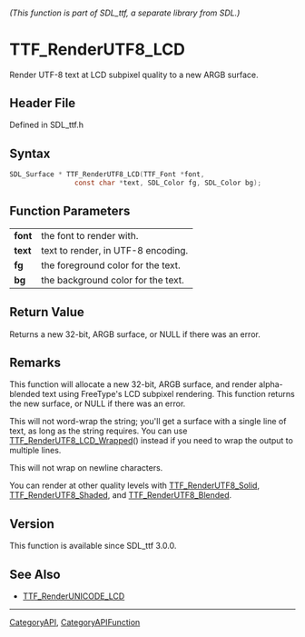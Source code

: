 ###### (This function is part of SDL_ttf, a separate library from SDL.)
# TTF_RenderUTF8_LCD

Render UTF-8 text at LCD subpixel quality to a new ARGB surface.

## Header File

Defined in SDL_ttf.h

## Syntax

```c
SDL_Surface * TTF_RenderUTF8_LCD(TTF_Font *font,
                const char *text, SDL_Color fg, SDL_Color bg);

```

## Function Parameters

|              |                                    |
| ------------ | ---------------------------------- |
| **font**     | the font to render with.           |
| **text**     | text to render, in UTF-8 encoding. |
| **fg**       | the foreground color for the text. |
| **bg**       | the background color for the text. |

## Return Value

Returns a new 32-bit, ARGB surface, or NULL if there was an error.

## Remarks

This function will allocate a new 32-bit, ARGB surface, and render
alpha-blended text using FreeType's LCD subpixel rendering. This function
returns the new surface, or NULL if there was an error.

This will not word-wrap the string; you'll get a surface with a single line
of text, as long as the string requires. You can use
[TTF_RenderUTF8_LCD_Wrapped](TTF_RenderUTF8_LCD_Wrapped)() instead if you
need to wrap the output to multiple lines.

This will not wrap on newline characters.

You can render at other quality levels with
[TTF_RenderUTF8_Solid](TTF_RenderUTF8_Solid),
[TTF_RenderUTF8_Shaded](TTF_RenderUTF8_Shaded), and
[TTF_RenderUTF8_Blended](TTF_RenderUTF8_Blended).

## Version

This function is available since SDL_ttf 3.0.0.

## See Also

- [TTF_RenderUNICODE_LCD](TTF_RenderUNICODE_LCD)

----
[CategoryAPI](CategoryAPI), [CategoryAPIFunction](CategoryAPIFunction)

